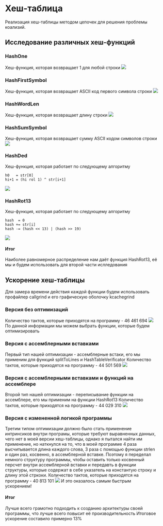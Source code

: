 # Хеш-таблица
Реализация хеш-таблицы методом цепочек для решения проблемы коализий.
## Исследование различных хеш-функций
### HashOne
Хеш-функция, которая возвращает 1 для любой строки
![](https://github.com/vihlancevk/hash-table/blob/main/res/hashTableImages/(1)HashOne.png)
### HashFirstSymbol
Хеш-функция, которая возвращает ASCII код первого символа строки
![](https://github.com/vihlancevk/hash-table/blob/main/res/hashTableImages/(2)HashFirstSymbol.png)
### HashWordLen
Хеш-функция, которая возвращает длину строки
![](https://github.com/vihlancevk/hash-table/blob/main/res/hashTableImages/(3)HashWordLen.png)
### HashSumSymbol
Хеш-функция, которая возвращает сумму ASCII кодом символов строки
![](https://github.com/vihlancevk/hash-table/blob/main/res/hashTableImages/(4)HashSumSymbol.png)
### HashDed
Хеш-функция, которая работает по следующему алгоритму
```
h0   = str[0]
hi+1 = (hi rol 1) ^ str[i+1]
```
![](https://github.com/vihlancevk/hash-table/blob/main/res/hashTableImages/(5)HashDed.png)
### HashRot13
Хеш-функция, которая работает по следующему алгоритму
```
hash  = 0
hash += str[i]
hash -= (hash << 13) | (hash >> 19)
```
![](https://github.com/vihlancevk/hash-table/blob/main/res/hashTableImages/(6)HashRot13.png)
#### Итог
Наиболее равномерное распределение нам даёт функция HashRot13, её мы и будем использовать для второй части ислледования
## Ускорение хеш-таблицы
Для замера времени действия каждой функции будем использовать профайлер callgrind и его графическую оболочку kcachegrind
### Версия без оптимизаций
Количество тактов, которые приходятся на программу - 46 461 694
![](https://github.com/vihlancevk/hash-table/blob/main/optimizations/no_optimizations.png)
По данной информации мы можем выбрать функции, которые будем оптимизировать
### Версия с ассемблерными вставками
Первый тип нашей оптимизации - ассемблерные встаки, его мы применим для функций splitToLines и HashTableVerificator
Количество тактов, которые приходятся на программу - 44 501 569
![](https://github.com/vihlancevk/hash-table/blob/main/optimizations/asm_insert_optimization.png)
### Версия с ассемблерными вставками и функций на ассемблере
Второй тип нашей оптимизации - переписывание функции на ассемблере, его мы применим на функции HashRot13
Количество тактов, которые приходятся на программу - 44 029 310
![](https://github.com/vihlancevk/hash-table/blob/main/optimizations/asm_fun_optimization.png)
### Версия с измененной логикой программы
Третим типом оптимизации должно было стать применение интринсиков внутри програмы, которые требуют выравненных данных, чего нет в моей версии хеш-таблицы, однако я пытался найти им применение, но наткнулся на то, что в моей программе 4 раза высчитывается длина каждого слова, 3 раза с помощью функции strlen и один раз, косвенно, в ассемблерной вставке. Поэтому я переделал немного структуру программы, чтобы оставить только косвенный персчет внутри ассемблерной вставки и передавть в функции структуры, которые содержат в себе указатель на константую строку и длину этой стркоки.
Количество тактов, которые приходятся на программу - 40 813 101
![](https://github.com/vihlancevk/hash-table/blob/main/optimizations/no_strlen_optimization.png)
И это оказалось самым быстрым ускорением!
#### Итог
Лучше всего грамотно подходить к созданию архитектуры своей программы, что лучше всего повысит её производительность
Итоговое ускорение составило примерно 13%
